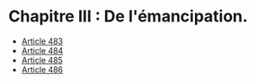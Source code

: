 # Chapitre III : De l'émancipation.

- [Article 483](article-483.md)
- [Article 484](article-484.md)
- [Article 485](article-485.md)
- [Article 486](article-486.md)
